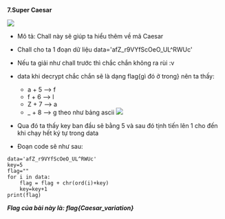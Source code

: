 **7.Super Caesar**

![](https://i.imgur.com/XesfbVW.png)

-   Mô tả: Chall này sẽ giúp ta hiểu thêm về mã Caesar

-   Chall cho ta 1 đoạn dữ liệu data='afZ_r9VYfScOeO_UL^RWUc'

-   Nếu ta giải như chall trước thì chắc chắn không ra rùi :v

-   data khi decrypt chắc chắn sẽ là dạng flag{gì đó ở trong} nên ta thấy:
    +   a + 5 --> f
    +   f + 6 --> l
    +   Z + 7 --> a
    +   _ + 8 --> g theo như bảng ascii
    ![](https://i.imgur.com/HT2Slzl.png)

-   Qua đó ta thấy key ban đầu sẽ bằng 5 và sau đó tịnh tiến lên 1 cho đến khi chạy hết ký tự trong data

-   Đoạn code sẽ như sau:
```
data='afZ_r9VYfScOeO_UL^RWUc'
key=5
flag=""
for i in data:
    flag = flag + chr(ord(i)+key)
    key=key+1
print(flag)
```
***Flag của bài này là: flag{Caesar_variation}***